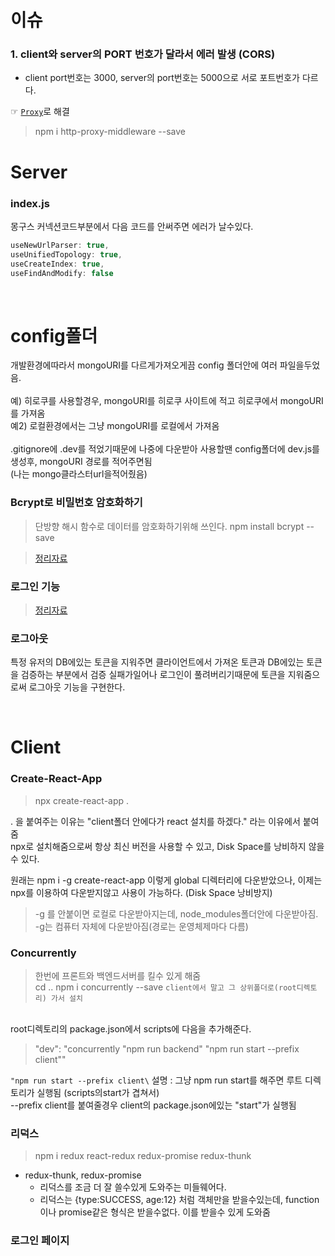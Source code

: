 # 이슈

### 1. client와 server의 PORT 번호가 달라서 에러 발생 (CORS)

- client port번호는 3000, server의 port번호는 5000으로 서로 포트번호가 다르다.

☞ [`Proxy`](https://velog.io/@wndtlr1024/proxy%EC%84%A4%EC%A0%95)로 해결

> npm i http-proxy-middleware --save

# Server

### index.js

몽구스 커넥션코드부분에서 다음 코드를 안써주면 에러가 날수있다.

```js
useNewUrlParser: true,
useUnifiedTopology: true,
useCreateIndex: true,
useFindAndModify: false
```

<br />
<h1>config폴더</h1>
개발환경에따라서 mongoURI를 다르게가져오게끔 config 폴더안에 여러 파일을두었음.<br />
<br />
예) 히로쿠를 사용할경우, mongoURI를 히로쿠 사이트에 적고 히로쿠에서 mongoURI를 가져옴<br />
예2) 로컬환경에서는 그냥 mongoURI를 로컬에서 가져옴 <br />
<br />
.gitignore에 .dev를 적었기때문에 나중에 다운받아 사용할땐 config폴더에 dev.js를 생성후, mongoURI 경로를 적어주면됨<br />
(나는 mongo클라스터url을적어줬음)

### Bcrypt로 비밀번호 암호화하기

> 단방향 해시 함수로 데이터를 암호화하기위해 쓰인다.
> npm install bcrypt --save

> [정리자료](https://velog.io/@wndtlr1024/Bcrypt%EB%A1%9C-%EB%B9%84%EB%B0%80%EB%B2%88%ED%98%B8-%EC%95%94%ED%98%B8%ED%99%94%ED%95%98%EA%B8%B0)

### 로그인 기능

> [정리자료](https://velog.io/@wndtlr1024/%EB%A1%9C%EA%B7%B8%EC%9D%B8-%EA%B8%B0%EB%8A%A5-with-jsonwebtoken)

### 로그아웃

특정 유저의 DB에있는 토큰을 지워주면 클라이언트에서 가져온 토큰과 DB에있는 토큰을 검증하는 부분에서 검증 실패가일어나 로그인이 풀려버리기때문에 토큰을 지워줌으로써 로그아웃 기능을 구현한다.

<br />

# Client

### Create-React-App

> npx create-react-app . <br />

. 을 붙여주는 이유는 "client폴더 안에다가 react 설치를 하겠다." 라는 이유에서 붙여줌<br/>
npx로 설치해줌으로써 항상 최신 버전을 사용할 수 있고, Disk Space를 낭비하지 않을수 있다.

원래는 npm i -g create-react-app 이렇게 global 디렉터리에 다운받았으나, 이제는 npx를 이용하여 다운받지않고 사용이 가능하다. (Disk Space 낭비방지)

> -g 를 안붙이면 로컬로 다운받아지는데, node_modules폴더안에 다운받아짐. <br />
> -g는 컴퓨터 자체에 다운받아짐(경로는 운영체제마다 다름)

### Concurrently

> 한번에 프론트와 백엔드서버를 킬수 있게 해줌<br />
> cd .. npm i concurrently --save `client에서 말고 그 상위폴더로(root디렉토리) 가서 설치`

<br />
root디렉토리의 package.json에서 scripts에 다음을 추가해준다. <br />

> "dev": "concurrently \"npm run backend\" \"npm run start --prefix client\"" <br />

`"npm run start --prefix client\` 설명 : 그냥 npm run start를 해주면 루트 디렉토리가 실행됨 (scripts의start가 겹쳐서) <br /> --prefix client를 붙여줄경우 client의 package.json에있는 "start"가 실행됨

### 리덕스

> npm i redux react-redux redux-promise redux-thunk

- redux-thunk, redux-promise
  - 리덕스를 조금 더 잘 쓸수있게 도와주는 미들웨어다.
  - 리덕스는 {type:SUCCESS, age:12} 처럼 객체만을 받을수있는데, function이나 promise같은 형식은 받을수없다. 이를 받을수 있게 도와줌

### 로그인 페이지
